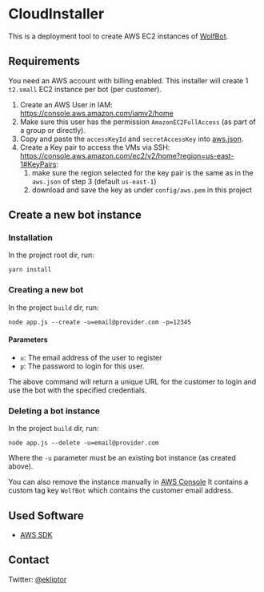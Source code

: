 # CloudInstaller

This is a deployment tool to create AWS EC2 instances of [WolfBot](https://wolfbot.org/).

## Requirements

You need an AWS account with billing enabled. This installer will create 1 `t2.small` EC2
instance per bot (per customer).

1. Create an AWS User in IAM: https://console.aws.amazon.com/iamv2/home
2. Make sure this user has the permission `AmazonEC2FullAccess` (as part of a group or directly).
3. Copy and paste the `accessKeyId` and `secretAccessKey` into [aws.json](config/aws.json).
4. Create a Key pair to access the VMs via SSH: https://console.aws.amazon.com/ec2/v2/home?region=us-east-1#KeyPairs:
   1. make sure the region selected for the key pair is the same as in the `aws.json` of step 3 (default `us-east-1`)
   2. download and save the key as under `config/aws.pem` in this project

## Create a new bot instance

### Installation
In the project root dir, run: 

```
yarn install
```

### Creating a new bot

In the project `build` dir, run:

```
node app.js --create -u=email@provider.com -p=12345
```

#### Parameters
- `u`: The email address of the user to register
- `p`: The password to login for this user.

The above command will return a unique URL for the customer to login and use the bot with the specified
credentials.

### Deleting a bot instance

In the project `build` dir, run:

```
node app.js --delete -u=email@provider.com
```

Where the `-u` parameter must be an existing bot instance (as created above).

You can also remove the instance manually in [AWS Console](https://console.aws.amazon.com/ec2/v2/home?region=us-east-1#Instances:)
It contains a custom tag key `WolfBot` which contains the customer email address.

## Used Software

- [AWS SDK](https://github.com/aws/aws-sdk-js)

## Contact
Twitter: [@ekliptor](https://twitter.com/ekliptor) 

